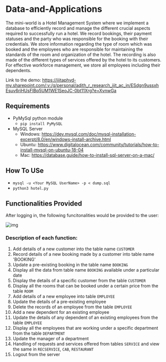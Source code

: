 # Data-and-Applications
The mini-world is a Hotel Management System where we implement a database to efficiently record and manage the different crucial aspects required to successfully run a hotel. We record bookings, their payment statuses and the party who was responsible for the booking with their credentials. We store information regarding the type of room which was booked and the employees who are responsible for maintaining the standards of the room and organization of the hotel. The recording is also made of the different types of services offered by the hotel to its customers. For effective workforce management, we store all employees including their dependents. 

Link to the demo: https://iiitaphyd-my.sharepoint.com/:v:/g/personal/adith_r_research_iiit_ac_in/ESdgn9ussxhEsuv6riHUsFIBq5UM1WE1SeoJC-0bt11Xrg?e=XvnwGa

## Requirements
- PyMySql python module
  - `pip install PyMySQL`
- MySQL Server
    - Windows: https://dev.mysql.com/doc/mysql-installation-excerpt/8.0/en/windows-install-archive.html
    - Ubuntu: https://www.digitalocean.com/community/tutorials/how-to-install-mysql-on-ubuntu-18-04
    - Mac: https://database.guide/how-to-install-sql-server-on-a-mac/
## How To USe
- `mysql -u <Your MySQL UserName> -p < dump.sql`
- `python3 hotel.py`

## Functionalities Provided
After logging in, the following funcitonalities would be provided to the user:

![img](https://media.discordapp.net/attachments/825048469872836638/902605891839336569/Screenshot_from_2021-10-26_22-42-08.png)

### Description of each function:
1. Add details of a new customer into the table name `CUSTOMER` 
2. Record details of a new booking made by a customer into table name 'BOOKING'
3. Update a pre-existing booking in the table name `BOOKING`
4. Display all the data from table name `BOOKING` available under a particular date 
5. Display the details of a specific customer from the table `CUSTOMER`
6. Display all the rooms that can be booked under a certain price from the table `ROOM` 
7. Add details of a new employee into table `EMPLOYEE`
8. Update the details of a pre-existing employee
9. Delete the records of an employee from the table `EMPLOYEE`
10. Add a new dependent for an existing employee
11. Update the details of any dependent of an existing employees from the table `EMPLOYEE`
12. Display all the employees that are working under a specific department from the table `DEPARTMENT`
13. Update the manager of a department 
14. Handling of requests and services offered from tables `SERVICE` and view the same in `RECSERVICE`, `CAB`, `RESTAURANT`
15. Logout from the server 
